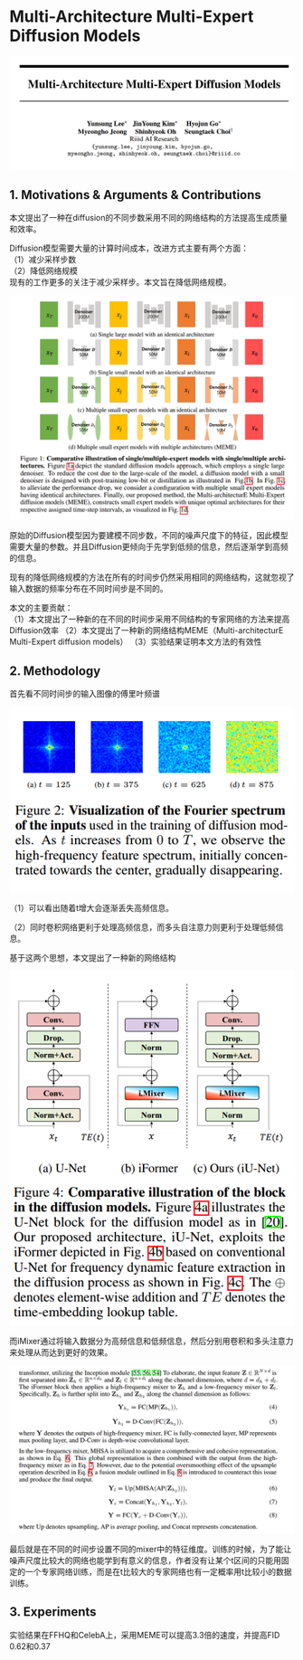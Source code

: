 # Multi-Architecture Multi-Expert Diffusion Models

![img](res/038/001.png)

## 1. Motivations & Arguments & Contributions
本文提出了一种在diffusion的不同步数采用不同的网络结构的方法提高生成质量和效率。

Diffusion模型需要大量的计算时间成本，改进方式主要有两个方面：  
（1）减少采样步数  
（2）降低网络规模  
现有的工作更多的关注于减少采样步。本文旨在降低网络规模。

![img](res/038/002.png)

原始的Diffusion模型因为要建模不同步数，不同的噪声尺度下的特征，因此模型需要大量的参数。并且Diffusion更倾向于先学到低频的信息，然后逐渐学到高频的信息。  

现有的降低网络规模的方法在所有的时间步仍然采用相同的网络结构，这就忽视了输入数据的频率分布在不同时间步是不同的。  

本文的主要贡献：  
（1）本文提出了一种新的在不同的时间步采用不同结构的专家网络的方法来提高Diffusion效率
（2）本文提出了一种新的网络结构MEME（Multi-architecturE Multi-Expert diffusion models）
（3）实验结果证明本文方法的有效性

## 2. Methodology
首先看不同时间步的输入图像的傅里叶频谱

![img](res/038/003.png)

（1）可以看出随着t增大会逐渐丢失高频信息。  

（2）同时卷积网络更利于处理高频信息，而多头自注意力则更利于处理低频信息。  

基于这两个思想，本文提出了一种新的网络结构

![img](res/038/004.png)

而iMixer通过将输入数据分为高频信息和低频信息，然后分别用卷积和多头注意力来处理从而达到更好的效果。

![img](res/038/005.png)

最后就是在不同的时间步设置不同的mixer中的特征维度。训练的时候，为了能让噪声尺度比较大的网络也能学到有意义的信息，作者没有让某个t区间的只能用固定的一个专家网络训练，而是在t比较大的专家网络也有一定概率用t比较小的数据训练。

## 3. Experiments
实验结果在FFHQ和CelebA上，采用MEME可以提高3.3倍的速度，并提高FID 0.62和0.37
